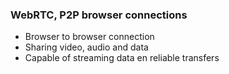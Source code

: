 ###  WebRTC, P2P browser connections

* Browser to browser connection
* Sharing video, audio and data
* Capable of streaming data en reliable transfers